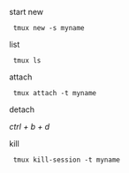 start new

     tmux new -s myname
    
list

     tmux ls
  
attach 

     tmux attach -t myname
     
detach

_ctrl + b + d_

kill

     tmux kill-session -t myname
